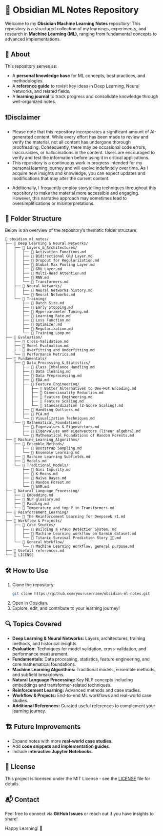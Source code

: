 # 📒 Obsidian ML Notes Repository

Welcome to my **Obsidian Machine Learning Notes** repository! This repository is a structured collection of my learnings, experiments, and research in **Machine Learning (ML)**, ranging from fundamental concepts to advanced implementations.

## 🚀 About
This repository serves as:
- A **personal knowledge base** for ML concepts, best practices, and methodologies.
- A **reference guide** to revisit key ideas in Deep Learning, Neural Networks, and related fields.
- A **learning journal** to track progress and consolidate knowledge through well-organized notes.

## ❗Disclaimer 

- Please note that this repository incorporates a significant amount of AI-generated content. While every effort has been made to review and verify the material, not all content has undergone thorough proofreading. Consequently, there may be occasional code errors, inaccuracies, or hallucinations in the content. Users are encouraged to verify and test the information before using it in critical applications.
- This repository is a continuous work in progress intended for my personal learning journey and will evolve indefinitely over time. As I acquire new insights and knowledge, you can expect updates and modifications that may alter the current content.
+ Additionally, I frequently employ storytelling techniques throughout this repository to make the material more accessible and engaging. However, this narrative approach may sometimes lead to oversimplifications or misinterpretations.



## 📂 Folder Structure

Below is an overview of the repository’s thematic folder structure:


```
📂 obsidian_ml_notes/
├── 📁 Deep Learning & Neural Networks/
│   ├── 📁 Layers_&_Architectures/
│   │   ├── 📄 Activation Functions.md
│   │   ├── 📄 Bidirectional GRU Layer.md
│   │   ├── 📄 Dropout for Regularization.md
│   │   ├── 📄 Global Max Pooling Layer.md
│   │   ├── 📄 GRU Layer.md
│   │   ├── 📄 Multi-Head Attention.md
│   │   ├── 📄 RNN.md
│   │   └── 📄 Transformers.md
│   ├── 📁 Neural_Networks/
│   │   ├── 📄 Neural Networks history.md
│   │   └── 📄 Neural Networks.md
│   └── 📁 Training/
│       ├── 📄 Batch Size.md
│       ├── 📄 Early Stopping.md
│       ├── 📄 Hyperparameter Tuning.md
│       ├── 📄 Learning Rate.md
│       ├── 📄 Loss Function.md
│       ├── 📄 Optimizer.md
│       ├── 📄 Regularization.md
│       └── 📄 Training Loop.md
├── 📁 Evaluation/
│   ├── 📄 Cross-Validation.md
│   ├── 📄 Model Evaluation.md
│   ├── 📄 Overfitting and Underfitting.md
│   └── 📄 Performance Metrics.md
├── 📁 Fundamentals/
│   ├── 📁 Data_Processing_&_Statistics/
│   │   ├── 📄 Class Imbalance Handling.md
│   │   ├── 📄 Data Cleaning.md
│   │   ├── 📄 Data Preprocessing.md
│   │   ├── 📄 EDA.md
│   │   ├── 📁 Feature_Engineering/
│   │   │   ├── 📄 Better Alternatives to One-Hot Encoding.md
│   │   │   ├── 📄 Dimensionality Reduction.md
│   │   │   ├── 📄 Feature Engineering.md
│   │   │   ├── 📄 Feature Scaling.md
│   │   │   └── 📄 Standardization (Z-Score Scaling).md
│   │   ├── 📄 Handling Outliers.md
│   │   ├── 📄 PCA.md
│   │   └── 📄 Visualization Techniques.md
│   └── 📁 Mathematical_Foundations/
│       ├── 📄 Eigenvalues & Eigenvectors.md
│       ├── 📄 Eigenvalues and eigenvectors (linear algebra).md
│       └── 📄 Mathematical Foundations of Random Forests.md
├── 📁 Machine_Learning_Algorithms/
│   ├── 📁 Ensemble_Methods/
│   │   ├── 📄 Bootstrap Sampling.md
│   │   └── 📄 Ensemble Learning.md
│   ├── 📄 Machine Learning Subfields.md
│   ├── 📄 Models.md
│   └── 📁 Traditional_Models/
│       ├── 📄 Gini Impurity.md
│       ├── 📄 K-Means.md
│       ├── 📄 Naïve Bayes.md
│       ├── 📄 Random Forest.md
│       └── 📄 SVM.md
├── 📁 Natural_Language_Processing/
│   ├── 📄 Embedding.md
│   ├── 📄 NLP glossary.md
│   ├── 📄 Padding.md
│   └── 📄 Temperature and top P in Transformers.md
├── 📁 Reinforcement_Learning/
│   └── 📄 The Reinforcement Learning for Deepseek r1.md
├── 📁 Workflow & Projects/
│   ├── 📁 Case_Studies/
│   │   ├── 📄 Building a Fraud Detection System..md
│   │   ├── 📄 Machine Learning workflow on Garmin dataset.md
│   │   └── 📄 Titanic Survival Prediction Story 🚢🌲.md
│   └── 📁 General_Workflow/
│       └── 📄 Machine Learning Workflow, general purpose.md
├── 🔗 Usefull references.md
└── 📜 LICENSE

```

## 🛠️ How to Use
1. Clone the repository:
   ```sh
   git clone https://github.com/yourusername/obsidian-ml-notes.git
   ```
2. Open in [Obsidian](https://obsidian.md/).
3. Explore, edit, and contribute to your learning journey!

## 🔍 Topics Covered
- **Deep Learning & Neural Networks:** Layers, architectures, training methods, and historical insights.
- **Evaluation:** Techniques for model validation, cross-validation, and performance measurement.
- **Fundamentals:** Data processing, statistics, feature engineering, and core mathematical foundations.
- **Machine Learning Algorithms:** Traditional models, ensemble methods, and subfield breakdowns.
- **Natural Language Processing:** Key NLP concepts including embeddings and transformer-related techniques.
- **Reinforcement Learning:** Advanced methods and case studies.
- **Workflow & Projects:** End-to-end ML workflows and real-world case studies.
- **Additional References:** Curated useful references to complement your learning journey.

## 🏗️ Future Improvements
- Expand notes with more **real-world case studies**.
- Add **code snippets and implementation guides**.
- Include **interactive Jupyter Notebooks**.

## 📜 License
This project is licensed under the MIT License - see the [LICENSE](LICENSE) file for details.

## 📬 Contact
Feel free to connect via **GitHub Issues** or reach out if you have insights to share!

Happy Learning! 🚀
